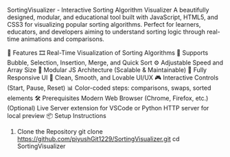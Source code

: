 SortingVisualizer - Interactive Sorting Algorithm Visualizer
A beautifully designed, modular, and educational tool built with JavaScript, HTML5, and CSS3 for visualizing popular sorting algorithms.
Perfect for learners, educators, and developers aiming to understand sorting logic through real-time animations and comparisons.

🚀 Features
🎞️ Real-Time Visualization of Sorting Algorithms
🔄 Supports Bubble, Selection, Insertion, Merge, and Quick Sort
⚙️ Adjustable Speed and Array Size
🧩 Modular JS Architecture (Scalable & Maintainable)
📱 Fully Responsive UI
🌈 Clean, Smooth, and Lovable UI/UX
🎮 Interactive Controls (Start, Pause, Reset)
📊 Color-coded steps: comparisons, swaps, sorted elements
🛠️ Prerequisites
Modern Web Browser (Chrome, Firefox, etc.)
(Optional) Live Server extension for VSCode or Python HTTP server for local preview
📦 Setup Instructions
1. Clone the Repository
git clone https://github.com/piyushGit1229/SortingVisualizer.git
cd SortingVisualizer
